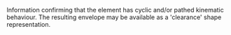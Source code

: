 Information confirming that the element has cyclic and/or pathed kinematic behaviour. The resulting envelope may be available as a 'clearance' shape representation.

<!-- end of short definition -->

